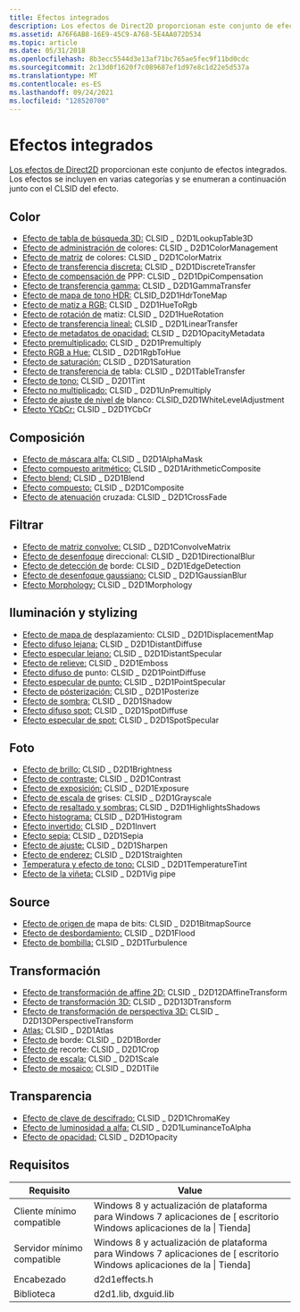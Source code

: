 ```yaml
---
title: Efectos integrados
description: Los efectos de Direct2D proporcionan este conjunto de efectos integrados.
ms.assetid: A76F6AB8-16E9-45C9-A768-5E4AA072D534
ms.topic: article
ms.date: 05/31/2018
ms.openlocfilehash: 8b3ecc5544d3e13af71bc765ae5fec9f11bd0cdc
ms.sourcegitcommit: 2c13d0f1620f7c089687ef1d97e8c1d22e5d537a
ms.translationtype: MT
ms.contentlocale: es-ES
ms.lasthandoff: 09/24/2021
ms.locfileid: "128520700"
---
```

# <a name="built-in-effects"></a>Efectos integrados

[Los efectos de Direct2D](effects-overview.md) proporcionan este conjunto de efectos integrados. Los efectos se incluyen en varias categorías y se enumeran a continuación junto con el CLSID del efecto.

## <a name="color"></a>Color

-   [Efecto de tabla de búsqueda 3D:](3d-lookup-table-effect.md) CLSID \_ D2D1LookupTable3D
-   [Efecto de administración de](color-management.md) colores: CLSID \_ D2D1ColorManagement
-   [Efecto de matriz](color-matrix.md) de colores: CLSID \_ D2D1ColorMatrix
-   [Efecto de transferencia discreta:](discrete-transfer.md) CLSID \_ D2D1DiscreteTransfer
-   [Efecto de compensación de](dpi-compensation.md) PPP: CLSID \_ D2D1DpiCompensation
-   [Efecto de transferencia gamma:](gamma-transfer.md) CLSID \_ D2D1GammaTransfer
-   [Efecto de mapa de tono HDR:](hdr-tone-map-effect.md) CLSID_D2D1HdrToneMap
-   [Efecto de matiz a RGB:](hue-to-rgb-effect.md) CLSID \_ D2D1HueToRgb
-   [Efecto de rotación de](hue-rotate.md) matiz: CLSID \_ D2D1HueRotation
-   [Efecto de transferencia lineal:](linear-transfer.md) CLSID \_ D2D1LinearTransfer
-   [Efecto de metadatos de opacidad:](opacity-metadata-effect.md) CLSID \_ D2D1OpacityMetadata
-   [Efecto premultiplicado:](premultiply.md) CLSID \_ D2D1Premultiply
-   [Efecto RGB a Hue:](rgb-to-hue-effect.md) CLSID \_ D2D1RgbToHue
-   [Efecto de saturación:](saturation.md) CLSID \_ D2D1Saturation
-   [Efecto de transferencia de](table-transfer.md) tabla: CLSID \_ D2D1TableTransfer
-   [Efecto de tono:](tint-effect.md) CLSID \_ D2D1Tint
-   [Efecto no multiplicado:](unpremultiply.md) CLSID \_ D2D1UnPremultiply
-   [Efecto de ajuste de nivel de](white-level-adjustment-effect.md) blanco: CLSID_D2D1WhiteLevelAdjustment
-   [Efecto YCbCr:](ycbcr-effect.md) CLSID \_ D2D1YCbCr

## <a name="composition"></a>Composición

-   [Efecto de máscara alfa:](alpha-mask-effect.md) CLSID \_ D2D1AlphaMask
-   [Efecto compuesto aritmético:](arithmetic-composite.md) CLSID \_ D2D1ArithmeticComposite
-   [Efecto blend:](blend.md) CLSID \_ D2D1Blend
-   [Efecto compuesto:](composite.md) CLSID \_ D2D1Composite
-   [Efecto de atenuación](cross-fade-effect.md) cruzada: CLSID \_ D2D1CrossFade

## <a name="filter"></a>Filtrar

-   [Efecto de matriz convolve:](convolve-matrix.md) CLSID \_ D2D1ConvolveMatrix
-   [Efecto de desenfoque](directional-blur.md) direccional: CLSID \_ D2D1DirectionalBlur
-   [Efecto de detección de](edge-detection-effect.md) borde: CLSID \_ D2D1EdgeDetection
-   [Efecto de desenfoque gaussiano:](gaussian-blur.md) CLSID \_ D2D1GaussianBlur
-   [Efecto Morphology:](morphology.md) CLSID \_ D2D1Morphology

## <a name="lighting-and-stylizing"></a>Iluminación y stylizing

-   [Efecto de mapa de](displacement-map.md) desplazamiento: CLSID \_ D2D1DisplacementMap
-   [Efecto difuso lejana:](distant-diffuse.md) CLSID \_ D2D1DistantDiffuse
-   [Efecto especular lejano:](distant-specular.md) CLSID \_ D2D1DistantSpecular
-   [Efecto de relieve:](emboss-effect.md) CLSID \_ D2D1Emboss
-   [Efecto difuso de](point-diffuse-lighting.md) punto: CLSID \_ D2D1PointDiffuse
-   [Efecto especular de punto:](point-specular.md) CLSID \_ D2D1PointSpecular
-   [Efecto de pósterización:](posterize-effect.md) CLSID \_ D2D1Posterize
-   [Efecto de sombra:](drop-shadow.md) CLSID \_ D2D1Shadow
-   [Efecto difuso spot:](diffuse-lighting.md) CLSID \_ D2D1SpotDiffuse
-   [Efecto especular de spot:](specular-lighting.md) CLSID \_ D2D1SpotSpecular

## <a name="photo"></a>Foto

-   [Efecto de brillo:](brightness.md) CLSID \_ D2D1Brightness
-   [Efecto de contraste:](contrast-effect.md) CLSID \_ D2D1Contrast
-   [Efecto de exposición:](exposure-effect.md) CLSID \_ D2D1Exposure
-   [Efecto de escala de](grayscale-effect.md) grises: CLSID \_ D2D1Grayscale
-   [Efecto de resaltado y sombras:](highlights-and-shadows-effect.md) CLSID \_ D2D1HighlightsShadows
-   [Efecto histograma:](histogram.md) CLSID \_ D2D1Histogram
-   [Efecto invertido:](invert-effect.md) CLSID \_ D2D1Invert
-   [Efecto sepia:](sepia-effect.md) CLSID \_ D2D1Sepia
-   [Efecto de ajuste:](sharpen-effect.md) CLSID \_ D2D1Sharpen
-   [Efecto de enderez:](straighten-effect.md) CLSID \_ D2D1Straighten
-   [Temperatura y efecto de tono:](temperature-and-tint-effect.md) CLSID \_ D2D1TemperatureTint
-   [Efecto de la viñeta:](vignette-effect.md) CLSID \_ D2D1Vig pipe

## <a name="source"></a>Source

-   [Efecto de origen de](bitmap-source.md) mapa de bits: CLSID \_ D2D1BitmapSource
-   [Efecto de desbordamiento:](flood.md) CLSID \_ D2D1Flood
-   [Efecto de bombilla:](turbulence.md) CLSID \_ D2D1Turbulence

## <a name="transform"></a>Transformación

-   [Efecto de transformación de affine 2D:](2d-affine-transform.md) CLSID \_ D2D12DAffineTransform
-   [Efecto de transformación 3D:](3d-transform.md) CLSID \_ D2D13DTransform
-   [Efecto de transformación de perspectiva 3D:](3d-perspective-transform.md) CLSID \_ D2D13DPerspectiveTransform
-   [Atlas:](atlas.md) CLSID \_ D2D1Atlas
-   [Efecto de](border.md) borde: CLSID \_ D2D1Border
-   [Efecto de](crop.md) recorte: CLSID \_ D2D1Crop
-   [Efecto de escala:](high-quality-scale.md) CLSID \_ D2D1Scale
-   [Efecto de mosaico:](tile.md) CLSID \_ D2D1Tile

## <a name="transparency"></a>Transparencia

-   [Efecto de clave de descifrado:](chromakey-effect.md) CLSID \_ D2D1ChromaKey
-   [Efecto de luminosidad a alfa:](luminance-to-alpha.md) CLSID \_ D2D1LuminanceToAlpha
-   [Efecto de opacidad:](opacity-effect.md) CLSID \_ D2D1Opacity

## <a name="requirements"></a>Requisitos



| Requisito | Value |
|--------------------------|------------------------------------------------------------------------------------|
| Cliente mínimo compatible | Windows 8 y actualización de plataforma para Windows 7 aplicaciones de \[ escritorio Windows aplicaciones de la \| Tienda\] |
| Servidor mínimo compatible | Windows 8 y actualización de plataforma para Windows 7 aplicaciones de \[ escritorio Windows aplicaciones de la \| Tienda\] |
| Encabezado                   | d2d1effects.h                                                                      |
| Biblioteca                  | d2d1.lib, dxguid.lib                                                               |



 

 

 




